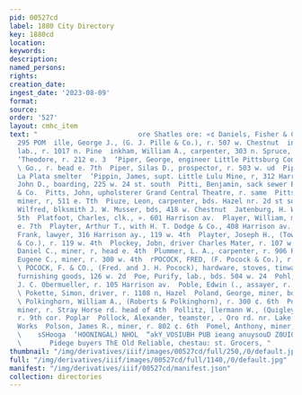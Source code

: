 ```yaml
---
pid: 00527cd
label: 1880 City Directory
key: 1880cd
location: 
keywords: 
description: 
named_persons: 
rights: 
creation_date: 
ingest_date: '2023-08-09'
format: 
source: 
order: '527'
layout: cmhc_item
text: "                         ore Shatles ore: «¢ Daniels, Fisher & Co.'s.  PIL
  295 POM  ille, George J., (G. J. Pille & Co.), r. 507 w. Chestnut  inard, Levi,
  lab., r. 1017 n. Pine  inkham, William A., carpenter, 303 n. Spruce, r. same  inther,
  ‘Theodore, r. 212 e. 3  ‘Piper, George, engineer Little Pittsburg Consolidated Mining
  \ Go., r. bead e. 7th  Piper, Silas D., prospector, r. 503 w. ud  Pipkin, M., wks,
  La Plata smelter  ‘Pippin, James, supt. Little Lulu Mine, r, 312 Harrison avy.  ‘Pitt,
  John D., boarding, 225 w. 24 st. south  Pitti, Benjamin, sack sewer Eddy, James
  & Co.  Pitts, John, upholsterer Grand Central Theatre, r. same  Pitts, Joseph Re
  miner, r, 511 e. Tth  Piuze, Leon, carpenter, bds. Hazel nr. 2d st south  Pixlee,
  Wilfred, blksmith J. W. Musser, bds, 418 w. Chestnut  Jatenburg, H. W., r. 811 ¢.
  5th  Platfoot, Charles, clk., ». 601 Harrison av.  Player, William, miner, r. 622
  e. 7th  Playter, Arthur T., with H. T. Dodge & Co., 408 Harrison av.  'Playter,
  Frank, lawyer, 316 Harrison ay., 119 w. 4th  Playter, Joseph H., (Towne, Playter
  & Co.), r. 119 w. 4th  Plockey, Jobn, driver Charles Mater, r. 107 w. Chestnut  ‘Plummer,
  Daniel C., miner, r, head e. 4th  Plummer, L. A., carpenter, r. 906 Poplar  Elympton,
  Eugene C., miner, r. 300 w. 4th  rPOCOCK, FRED, (F. Pocock & Co.), r. 108 w. Sth
  \ POCOCK, F. & CO., (Fred. and J. H. Pocock), hardware, stoves, tinware and house
  furnishing goods, 126 w. 2d  Poe, Purify, lab., bds. 504 w. 24  Pohl, Anthony, elk.
  J. C. Obermueller, r. 105 Harrison av.  Poble, Edwin (., assayer, r. 112 w. 4th
  \ Pokette, Simon, driver, r. 1108 n, Hazel  Poland, George, miner, bds. 422 e. 7th
  \ Polkinghorn, William A., (Roberts & Polkinghorn), r. 300 ¢. 6th  Pollard, John,
  miner, r. Stray Horse rd. head of 4th  Pollitz, [lermann W., (Quigley & Pollitz),
  r. 9th cor. Poplar  Pollock, Alexander, teamster, . Oro rd. nr. Lake Co. Sampling
  Works  Polson, James R., miner, r. 802 ¢. 6th  Pomel, Anthony, miner, r. . end Hemlock
  \    sSHooga  ‘HOONINGAL) NHOL  “akY_VOSIUBH PUB ieang anuysouD Z0UI0g        ABGNOLLV.LS
  \       Pidege buyers ThE Old Reliable, chestau: st. Grocers, "
thumbnail: "/img/derivatives/iiif/images/00527cd/full/250,/0/default.jpg"
full: "/img/derivatives/iiif/images/00527cd/full/1140,/0/default.jpg"
manifest: "/img/derivatives/iiif/00527cd/manifest.json"
collection: directories
---
```

